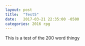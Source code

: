 ```yaml
---
layout: post
title:  "Test5"
date:   2017-03-21 22:35:00 -0500
categories: 2016 rpg
---
```

This is a test of the 200 word thingy


